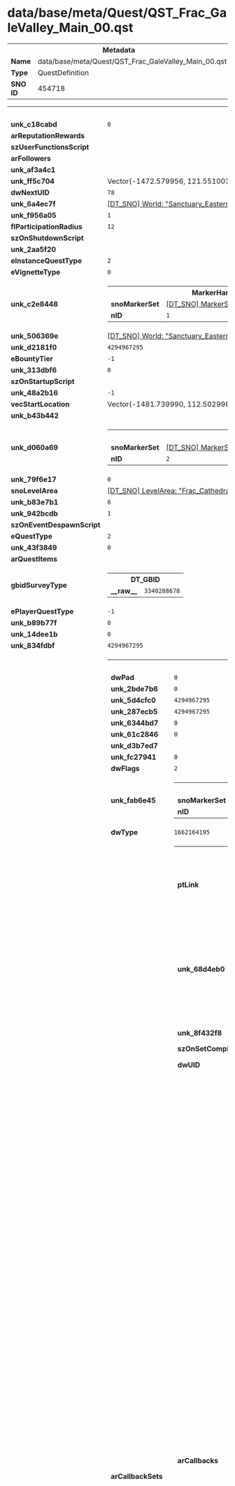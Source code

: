 <h1>data/base/meta/Quest/QST_Frac_GaleValley_Main_00.qst</h1><table><tr><th colspan="100%">Metadata</th></tr><tr><td><b>Name</b></td><td>data/base/meta/Quest/QST_Frac_GaleValley_Main_00.qst</td></tr><tr><td><b>Type</b></td><td>QuestDefinition</td></tr><tr><td><b>SNO ID</b></td><td>454718</td></tr></table>

<table><tr><th colspan="100%">Fields</th></tr><tr><td><b>unk_c18cabd</b></td><td><code>0</code></td></tr><tr><td><b>arReputationRewards</b></td><td></td></tr><tr><td><b>szUserFunctionsScript</b></td><td><code></code></td></tr><tr><td><b>arFollowers</b></td><td></td></tr><tr><td><b>unk_af3a4c1</b></td><td></td></tr><tr><td><b>unk_ff5c704</b></td><td>Vector(-1472.579956, 121.551003, 111.632004)</td></tr><tr><td><b>dwNextUID</b></td><td><code>78</code></td></tr><tr><td><b>unk_6a4ec7f</b></td><td><a href="..\World\Sanctuary_Eastern_Continent.wrl.md">[DT_SNO] World: "Sanctuary_Eastern_Continent"</a></td></tr><tr><td><b>unk_f956a05</b></td><td><code>1</code></td></tr><tr><td><b>flParticipationRadius</b></td><td><code>12</code></td></tr><tr><td><b>szOnShutdownScript</b></td><td><code></code></td></tr><tr><td><b>unk_2aa5f20</b></td><td></td></tr><tr><td><b>eInstanceQuestType</b></td><td><code>2</code></td></tr><tr><td><b>eVignetteType</b></td><td><code>0</code></td></tr><tr><td><b>unk_c2e8448</b></td><td><table><tr><th colspan="100%">MarkerHandle</th></tr><tr><td><b>snoMarkerSet</b></td><td><a href="..\MarkerSet\Frac_Cathedral (Game).mrk.md">[DT_SNO] MarkerSet: "Frac_Cathedral (Game)"</a></td></tr><tr><td><b>nID</b></td><td><code>1</code></td></tr></table>

</td></tr><tr><td><b>unk_506369e</b></td><td><a href="..\World\Sanctuary_Eastern_Continent.wrl.md">[DT_SNO] World: "Sanctuary_Eastern_Continent"</a></td></tr><tr><td><b>unk_d2181f0</b></td><td><code>4294967295</code></td></tr><tr><td><b>eBountyTier</b></td><td><code>-1</code></td></tr><tr><td><b>unk_313dbf6</b></td><td><code>0</code></td></tr><tr><td><b>szOnStartupScript</b></td><td><code></code></td></tr><tr><td><b>unk_48a2b16</b></td><td><code>-1</code></td></tr><tr><td><b>vecStartLocation</b></td><td>Vector(-1481.739990, 112.502998, 113.824997)</td></tr><tr><td><b>unk_b43b442</b></td><td></td></tr><tr><td><b>unk_d060a69</b></td><td><table><tr><th colspan="100%">MarkerHandle</th></tr><tr><td><b>snoMarkerSet</b></td><td><a href="..\MarkerSet\Frac_Cathedral (Frac_Prologue_Cathedral_Base).mrk.md">[DT_SNO] MarkerSet: "Frac_Cathedral (Frac_Prologue_Cathedral_Base)"</a></td></tr><tr><td><b>nID</b></td><td><code>2</code></td></tr></table>

</td></tr><tr><td><b>unk_79f6e17</b></td><td><code>0</code></td></tr><tr><td><b>snoLevelArea</b></td><td><a href="..\LevelArea\Frac_Cathedral.lvl.md">[DT_SNO] LevelArea: "Frac_Cathedral"</a></td></tr><tr><td><b>unk_b83e7b1</b></td><td><code>6</code></td></tr><tr><td><b>unk_942bcdb</b></td><td><code>1</code></td></tr><tr><td><b>szOnEventDespawnScript</b></td><td><code></code></td></tr><tr><td><b>eQuestType</b></td><td><code>2</code></td></tr><tr><td><b>unk_43f3849</b></td><td><code>0</code></td></tr><tr><td><b>arQuestItems</b></td><td></td></tr><tr><td><b>gbidSurveyType</b></td><td><table><tr><th colspan="100%">DT_GBID</th></tr><tr><td><b>__raw__</b></td><td><code>3340288678</code></td></tr></table>

</td></tr><tr><td><b>ePlayerQuestType</b></td><td><code>-1</code></td></tr><tr><td><b>unk_b89b77f</b></td><td><code>0</code></td></tr><tr><td><b>unk_14dee1b</b></td><td><code>0</code></td></tr><tr><td><b>unk_834fdbf</b></td><td><code>4294967295</code></td></tr><tr><td><b>arQuestPhases</b></td><td><table><tr><th colspan="100%">QuestPhase</th></tr><tr><td><b>dwPad</b></td><td><code>0</code></td></tr><tr><td><b>unk_2bde7b6</b></td><td><code>0</code></td></tr><tr><td><b>unk_5d4cfc0</b></td><td><code>4294967295</code></td></tr><tr><td><b>unk_287ecb5</b></td><td><code>4294967295</code></td></tr><tr><td><b>unk_6344bd7</b></td><td><code>0</code></td></tr><tr><td><b>unk_61c2846</b></td><td><code>0</code></td></tr><tr><td><b>unk_d3b7ed7</b></td><td></td></tr><tr><td><b>unk_fc27941</b></td><td><code>0</code></td></tr><tr><td><b>dwFlags</b></td><td><code>2</code></td></tr><tr><td><b>unk_fab6e45</b></td><td><table><tr><th colspan="100%">MarkerHandle</th></tr><tr><td><b>snoMarkerSet</b></td><td><a href="..\MarkerSet\Frac_Cathedral (Frac_Prologue_Cathedral_Base).mrk.md">[DT_SNO] MarkerSet: "Frac_Cathedral (Frac_Prologue_Cathedral_Base)"</a></td></tr><tr><td><b>nID</b></td><td><code>2</code></td></tr></table>

</td></tr><tr><td><b>dwType</b></td><td><code>1662164195</code></td></tr><tr><td><b>arCallbackSets</b></td><td><table><tr><th colspan="100%">QuestObjectiveSet</th></tr><tr><td><b>ptLink</b></td><td><table><tr><th colspan="100%">Type_2b920147</th></tr><tr><td><b>unk_d17aff0</b></td><td><code>0</code></td></tr><tr><td><b>eLinkType</b></td><td><code>1</code></td></tr></table>


</td></tr><tr><td><b>unk_68d4eb0</b></td><td><table><tr><th colspan="100%">QuestReward</th></tr><tr><td><b>nXPTier</b></td><td><code>0</code></td></tr><tr><td><b>nGoldTier</b></td><td><code>0</code></td></tr><tr><td><b>unk_b0fd814</b></td><td><code>0</code></td></tr><tr><td><b>unk_186d5e6</b></td><td><table><tr><th colspan="100%">Type_e12242af</th></tr><tr><td><b>unk_cea351b</b></td><td><code>-1</code></td></tr></table>

</td></tr><tr><td><b>unk_f8ed991</b></td><td></td></tr></table>

</td></tr><tr><td><b>unk_8f432f8</b></td><td></td></tr><tr><td><b>szOnSetCompleteScript</b></td><td><pre>Hydra.QuestAdvancePhase()
</pre></td></tr><tr><td><b>dwUID</b></td><td><code>32</code></td></tr><tr><td><b>arCallbacks</b></td><td><table><tr><th colspan="100%">QuestCallback</th></tr><tr><td><b>fDebugDisable</b></td><td><code>0</code></td></tr><tr><td><b>unk_6a71535</b></td><td><code>0</code></td></tr><tr><td><b>arSubzones</b></td><td></td></tr><tr><td><b>unk_5342cc0</b></td><td><code>0</code></td></tr><tr><td><b>dwFlags</b></td><td><code>0</code></td></tr><tr><td><b>unk_47705e2</b></td><td><code>0</code></td></tr><tr><td><b>szOnCallbackCompleteScript</b></td><td><pre>function Start(idActorPlayer, idActorGizmo)	
end</pre></td></tr><tr><td><b>arSnonameTokens</b></td><td></td></tr><tr><td><b>dwUID</b></td><td><code>33</code></td></tr><tr><td><b>dwLinesSeconds</b></td><td><code>0</code></td></tr><tr><td><b>eIndicatorType</b></td><td><code>2</code></td></tr><tr><td><b>snoWorld</b></td><td><a href="..\World\Sanctuary_Eastern_Continent.wrl.md">[DT_SNO] World: "Sanctuary_Eastern_Continent"</a></td></tr><tr><td><b>arRegionOverrides</b></td><td></td></tr><tr><td><b>nNeeded</b></td><td><code>1</code></td></tr><tr><td><b>tScriptMessageMap</b></td><td><table><tr><th colspan="100%">ScriptMessageMap</th></tr><tr><td><b>unk_c3ba01d</b></td><td><code>0</code></td></tr><tr><td><b>flCooldownSeconds</b></td><td><code>0</code></td></tr><tr><td><b>arEventFilters</b></td><td><table><tr><th colspan="100%">ScriptMessageMapFilter</th></tr><tr><td><b>tKey</b></td><td><code>1387993843</code></td></tr><tr><td><b>eVariableType</b></td><td><code>1</code></td></tr><tr><td><b>unk_67545b</b></td><td><table><tr><th colspan="100%">ScriptEventParamPlayer</th></tr><tr><td><b>dwType</b></td><td><code>106673333</code></td></tr><tr><td><b>eParamType</b></td><td><code>7</code></td></tr><tr><td><b>dwPad</b></td><td><code>0</code></td></tr><tr><td><b>bIsPlayer</b></td><td><code>1</code></td></tr></table>


</td></tr></table>


<table><tr><th colspan="100%">ScriptMessageMapFilter</th></tr><tr><td><b>tKey</b></td><td><code>1072510348</code></td></tr><tr><td><b>eVariableType</b></td><td><code>1</code></td></tr><tr><td><b>unk_67545b</b></td><td><table><tr><th colspan="100%">ScriptEventParamMarkerHandle</th></tr><tr><td><b>dwType</b></td><td><code>3311139638</code></td></tr><tr><td><b>eParamType</b></td><td><code>33</code></td></tr><tr><td><b>dwPad</b></td><td><code>0</code></td></tr><tr><td><b>tMarkerHandle</b></td><td><table><tr><th colspan="100%">MarkerHandle</th></tr><tr><td><b>snoMarkerSet</b></td><td><a href="..\MarkerSet\Frac_Cathedral (Frac_Prologue_Cathedral_Service).mrk.md">[DT_SNO] MarkerSet: "Frac_Cathedral (Frac_Prologue_Cathedral_Service)"</a></td></tr><tr><td><b>nID</b></td><td><code>1</code></td></tr></table>

</td></tr></table>


</td></tr></table>


</td></tr><tr><td><b>unk_492729e</b></td><td></td></tr><tr><td><b>unk_9927fd3</b></td><td><code>3926636179</code></td></tr><tr><td><b>eEventType</b></td><td><code>27</code></td></tr><tr><td><b>dwListenerFlags</b></td><td><code>0</code></td></tr></table>

</td></tr><tr><td><b>arLevelAreas</b></td><td><a href="..\LevelArea\Frac_Cathedral.lvl.md">[DT_SNO] LevelArea: "Frac_Cathedral"</a>
</td></tr><tr><td><b>unk_a71fd1a</b></td><td><table><tr><th colspan="100%">ReputationValuePair</th></tr><tr><td><b>nValue</b></td><td><code>0</code></td></tr></table>

</td></tr><tr><td><b>unk_b185921</b></td><td><code>0</code></td></tr><tr><td><b>unk_9c1ea4f</b></td><td><code>40</code></td></tr><tr><td><b>tRegionDefault</b></td><td><table><tr><th colspan="100%">QuestCallbackRegion</th></tr><tr><td><b>vCenterPos</b></td><td>Vector(-1481.349976, 112.888000)</td></tr><tr><td><b>flRadius</b></td><td><code>12</code></td></tr><tr><td><b>bValid</b></td><td><code>1</code></td></tr><tr><td><b>unk_16e2f51</b></td><td><code>0</code></td></tr><tr><td><b>eType</b></td><td><code>1</code></td></tr><tr><td><b>vPolygonPoints</b></td><td>Vector(-1481.349976, 112.888000)
</td></tr></table>

</td></tr></table>


</td></tr><tr><td><b>unk_a845fa9</b></td><td><code>0</code></td></tr><tr><td><b>tReward</b></td><td><table><tr><th colspan="100%">QuestReward</th></tr><tr><td><b>nGoldTier</b></td><td><code>0</code></td></tr><tr><td><b>unk_b0fd814</b></td><td><code>0</code></td></tr><tr><td><b>unk_186d5e6</b></td><td><table><tr><th colspan="100%">Type_e12242af</th></tr><tr><td><b>unk_cea351b</b></td><td><code>-1</code></td></tr></table>

</td></tr><tr><td><b>unk_f8ed991</b></td><td></td></tr><tr><td><b>nXPTier</b></td><td><code>0</code></td></tr></table>

</td></tr><tr><td><b>unk_b3249db</b></td><td><table><tr><th colspan="100%">QuestReward</th></tr><tr><td><b>nXPTier</b></td><td><code>0</code></td></tr><tr><td><b>nGoldTier</b></td><td><code>0</code></td></tr><tr><td><b>unk_b0fd814</b></td><td><code>0</code></td></tr><tr><td><b>unk_186d5e6</b></td><td><table><tr><th colspan="100%">Type_e12242af</th></tr><tr><td><b>unk_cea351b</b></td><td><code>-1</code></td></tr></table>

</td></tr><tr><td><b>unk_f8ed991</b></td><td></td></tr></table>

</td></tr><tr><td><b>unk_8c63f3c</b></td><td><code>0</code></td></tr></table>


</td></tr><tr><td><b>unk_eff642d</b></td><td><code>0</code></td></tr><tr><td><b>unk_f6ded77</b></td><td><table><tr><th colspan="100%">Type_6b1c5d9c</th></tr><tr><td><b>hImageHandle</b></td><td><code>0</code></td></tr></table>

</td></tr><tr><td><b>dwUID</b></td><td><code>34</code></td></tr><tr><td><b>unk_189b89b</b></td><td><code>0</code></td></tr><tr><td><b>unk_47f8481</b></td><td>Vector(-1481.739990, 112.502998, 113.824997)</td></tr><tr><td><b>unk_f84da79</b></td><td><table><tr><th colspan="100%">Type_6b1c5d9c</th></tr><tr><td><b>hImageHandle</b></td><td><code>0</code></td></tr></table>

</td></tr><tr><td><b>unk_8280b0e</b></td><td><code>0</code></td></tr><tr><td><b>unk_669bcf8</b></td><td><code>4294967295</code></td></tr><tr><td><b>eType</b></td><td><code>0</code></td></tr><tr><td><b>unk_188a07a</b></td><td></td></tr><tr><td><b>szOnEnterScript</b></td><td><code></code></td></tr><tr><td><b>unk_ed8215b</b></td><td><a href="..\World\Sanctuary_Eastern_Continent.wrl.md">[DT_SNO] World: "Sanctuary_Eastern_Continent"</a></td></tr><tr><td><b>unk_4b2de13</b></td><td><code>4294967295</code></td></tr><tr><td><b>nTimerDuration</b></td><td><code>0</code></td></tr><tr><td><b>unk_d9a8a05</b></td><td><code>4294967295</code></td></tr><tr><td><b>szOnExitScript</b></td><td><code></code></td></tr></table>


<table><tr><th colspan="100%">QuestPhase</th></tr><tr><td><b>dwPad</b></td><td><code>0</code></td></tr><tr><td><b>unk_61c2846</b></td><td><code>0</code></td></tr><tr><td><b>unk_2bde7b6</b></td><td><code>0</code></td></tr><tr><td><b>unk_47f8481</b></td><td>Vector(-1501.910034, 92.276497, 115.132004)</td></tr><tr><td><b>unk_ed8215b</b></td><td><a href="..\World\Sanctuary_Eastern_Continent.wrl.md">[DT_SNO] World: "Sanctuary_Eastern_Continent"</a></td></tr><tr><td><b>unk_6344bd7</b></td><td><code>0</code></td></tr><tr><td><b>unk_188a07a</b></td><td></td></tr><tr><td><b>szOnEnterScript</b></td><td><code></code></td></tr><tr><td><b>unk_fab6e45</b></td><td><table><tr><th colspan="100%">MarkerHandle</th></tr><tr><td><b>snoMarkerSet</b></td><td><a href="..\MarkerSet\Frac_Cathedral (Frac_Prologue_Cathedral_Service).mrk.md">[DT_SNO] MarkerSet: "Frac_Cathedral (Frac_Prologue_Cathedral_Service)"</a></td></tr><tr><td><b>nID</b></td><td><code>2</code></td></tr></table>

</td></tr><tr><td><b>unk_f6ded77</b></td><td><table><tr><th colspan="100%">Type_6b1c5d9c</th></tr><tr><td><b>hImageHandle</b></td><td><code>0</code></td></tr></table>

</td></tr><tr><td><b>unk_eff642d</b></td><td><code>0</code></td></tr><tr><td><b>szOnExitScript</b></td><td><code></code></td></tr><tr><td><b>dwType</b></td><td><code>1662164195</code></td></tr><tr><td><b>dwFlags</b></td><td><code>0</code></td></tr><tr><td><b>arCallbackSets</b></td><td><table><tr><th colspan="100%">QuestObjectiveSet</th></tr><tr><td><b>unk_b3249db</b></td><td><table><tr><th colspan="100%">QuestReward</th></tr><tr><td><b>unk_b0fd814</b></td><td><code>0</code></td></tr><tr><td><b>unk_186d5e6</b></td><td><table><tr><th colspan="100%">Type_e12242af</th></tr><tr><td><b>unk_cea351b</b></td><td><code>-1</code></td></tr></table>

</td></tr><tr><td><b>unk_f8ed991</b></td><td></td></tr><tr><td><b>nXPTier</b></td><td><code>0</code></td></tr><tr><td><b>nGoldTier</b></td><td><code>0</code></td></tr></table>

</td></tr><tr><td><b>szOnSetCompleteScript</b></td><td><pre>Hydra.QuestAdvancePhase()
</pre></td></tr><tr><td><b>dwUID</b></td><td><code>64</code></td></tr><tr><td><b>arCallbacks</b></td><td><table><tr><th colspan="100%">QuestCallback</th></tr><tr><td><b>unk_47705e2</b></td><td><code>0</code></td></tr><tr><td><b>snoWorld</b></td><td><a href="..\World\Sanctuary_Eastern_Continent.wrl.md">[DT_SNO] World: "Sanctuary_Eastern_Continent"</a></td></tr><tr><td><b>arSnonameTokens</b></td><td></td></tr><tr><td><b>unk_b185921</b></td><td><code>0</code></td></tr><tr><td><b>dwFlags</b></td><td><code>256</code></td></tr><tr><td><b>dwLinesSeconds</b></td><td><code>0</code></td></tr><tr><td><b>eIndicatorType</b></td><td><code>2</code></td></tr><tr><td><b>fDebugDisable</b></td><td><code>0</code></td></tr><tr><td><b>tRegionDefault</b></td><td><table><tr><th colspan="100%">QuestCallbackRegion</th></tr><tr><td><b>unk_16e2f51</b></td><td><code>0</code></td></tr><tr><td><b>eType</b></td><td><code>1</code></td></tr><tr><td><b>vPolygonPoints</b></td><td>Vector(-1501.910034, 92.276497)
</td></tr><tr><td><b>vCenterPos</b></td><td>Vector(-1501.910034, 92.276497)</td></tr><tr><td><b>flRadius</b></td><td><code>12</code></td></tr><tr><td><b>bValid</b></td><td><code>1</code></td></tr></table>

</td></tr><tr><td><b>dwUID</b></td><td><code>65</code></td></tr><tr><td><b>nNeeded</b></td><td><code>1</code></td></tr><tr><td><b>arLevelAreas</b></td><td><a href="..\LevelArea\Frac_Cathedral.lvl.md">[DT_SNO] LevelArea: "Frac_Cathedral"</a>
</td></tr><tr><td><b>arSubzones</b></td><td></td></tr><tr><td><b>unk_a71fd1a</b></td><td><table><tr><th colspan="100%">ReputationValuePair</th></tr><tr><td><b>nValue</b></td><td><code>0</code></td></tr></table>

</td></tr><tr><td><b>unk_5342cc0</b></td><td><code>0</code></td></tr><tr><td><b>unk_9c1ea4f</b></td><td><code>0</code></td></tr><tr><td><b>szOnCallbackCompleteScript</b></td><td><pre>function Start(idActorNPC, sConversation, idActorPlayer)
end
</pre></td></tr><tr><td><b>arRegionOverrides</b></td><td></td></tr><tr><td><b>unk_6a71535</b></td><td><code>0</code></td></tr><tr><td><b>tScriptMessageMap</b></td><td><table><tr><th colspan="100%">ScriptMessageMap</th></tr><tr><td><b>eEventType</b></td><td><code>10</code></td></tr><tr><td><b>dwListenerFlags</b></td><td><code>0</code></td></tr><tr><td><b>unk_c3ba01d</b></td><td><code>0</code></td></tr><tr><td><b>flCooldownSeconds</b></td><td><code>0</code></td></tr><tr><td><b>arEventFilters</b></td><td><table><tr><th colspan="100%">ScriptMessageMapFilter</th></tr><tr><td><b>tKey</b></td><td><code>2304262567</code></td></tr><tr><td><b>eVariableType</b></td><td><code>1</code></td></tr><tr><td><b>unk_67545b</b></td><td><table><tr><th colspan="100%">ScriptEventParamMarkerHandle</th></tr><tr><td><b>dwType</b></td><td><code>3311139638</code></td></tr><tr><td><b>eParamType</b></td><td><code>33</code></td></tr><tr><td><b>dwPad</b></td><td><code>0</code></td></tr><tr><td><b>tMarkerHandle</b></td><td><table><tr><th colspan="100%">MarkerHandle</th></tr><tr><td><b>nID</b></td><td><code>2</code></td></tr><tr><td><b>snoMarkerSet</b></td><td><a href="..\MarkerSet\Frac_Cathedral (Frac_Prologue_Cathedral_Service).mrk.md">[DT_SNO] MarkerSet: "Frac_Cathedral (Frac_Prologue_Cathedral_Service)"</a></td></tr></table>

</td></tr></table>


</td></tr></table>


<table><tr><th colspan="100%">ScriptMessageMapFilter</th></tr><tr><td><b>unk_67545b</b></td><td><table><tr><th colspan="100%">ScriptEventParamConversation</th></tr><tr><td><b>dwPad</b></td><td><code>0</code></td></tr><tr><td><b>snoConversation</b></td><td><a href="..\Conversation\QST_Frac_Pro_Kyov_Cine_CPC.cnv.md">[DT_SNO] Conversation: "QST_Frac_Pro_Kyov_Cine_CPC"</a></td></tr><tr><td><b>dwType</b></td><td><code>2087454851</code></td></tr><tr><td><b>eParamType</b></td><td><code>10</code></td></tr></table>


</td></tr><tr><td><b>tKey</b></td><td><code>1739417742</code></td></tr><tr><td><b>eVariableType</b></td><td><code>4</code></td></tr></table>


<table><tr><th colspan="100%">ScriptMessageMapFilter</th></tr><tr><td><b>tKey</b></td><td><code>1387993843</code></td></tr><tr><td><b>eVariableType</b></td><td><code>1</code></td></tr><tr><td><b>unk_67545b</b></td><td><table><tr><th colspan="100%">ScriptEventParamPlayer</th></tr><tr><td><b>eParamType</b></td><td><code>7</code></td></tr><tr><td><b>dwPad</b></td><td><code>0</code></td></tr><tr><td><b>bIsPlayer</b></td><td><code>1</code></td></tr><tr><td><b>dwType</b></td><td><code>106673333</code></td></tr></table>


</td></tr></table>


</td></tr><tr><td><b>unk_492729e</b></td><td></td></tr><tr><td><b>unk_9927fd3</b></td><td><code>4035304214</code></td></tr></table>

</td></tr></table>


</td></tr><tr><td><b>unk_a845fa9</b></td><td><code>0</code></td></tr><tr><td><b>unk_68d4eb0</b></td><td><table><tr><th colspan="100%">QuestReward</th></tr><tr><td><b>nXPTier</b></td><td><code>0</code></td></tr><tr><td><b>nGoldTier</b></td><td><code>0</code></td></tr><tr><td><b>unk_b0fd814</b></td><td><code>0</code></td></tr><tr><td><b>unk_186d5e6</b></td><td><table><tr><th colspan="100%">Type_e12242af</th></tr><tr><td><b>unk_cea351b</b></td><td><code>-1</code></td></tr></table>

</td></tr><tr><td><b>unk_f8ed991</b></td><td></td></tr></table>

</td></tr><tr><td><b>tReward</b></td><td><table><tr><th colspan="100%">QuestReward</th></tr><tr><td><b>unk_186d5e6</b></td><td><table><tr><th colspan="100%">Type_e12242af</th></tr><tr><td><b>unk_cea351b</b></td><td><code>-1</code></td></tr></table>

</td></tr><tr><td><b>unk_f8ed991</b></td><td></td></tr><tr><td><b>nXPTier</b></td><td><code>0</code></td></tr><tr><td><b>nGoldTier</b></td><td><code>0</code></td></tr><tr><td><b>unk_b0fd814</b></td><td><code>0</code></td></tr></table>

</td></tr><tr><td><b>unk_8c63f3c</b></td><td><code>0</code></td></tr><tr><td><b>ptLink</b></td><td><table><tr><th colspan="100%">Type_2b920147</th></tr><tr><td><b>unk_d17aff0</b></td><td><code>70</code></td></tr><tr><td><b>eLinkType</b></td><td><code>1</code></td></tr></table>


</td></tr><tr><td><b>unk_8f432f8</b></td><td></td></tr></table>


</td></tr><tr><td><b>unk_4b2de13</b></td><td><code>4294967295</code></td></tr><tr><td><b>unk_189b89b</b></td><td><code>0</code></td></tr><tr><td><b>unk_669bcf8</b></td><td><code>4294967295</code></td></tr><tr><td><b>eType</b></td><td><code>0</code></td></tr><tr><td><b>nTimerDuration</b></td><td><code>0</code></td></tr><tr><td><b>unk_d3b7ed7</b></td><td></td></tr><tr><td><b>unk_d9a8a05</b></td><td><code>4294967295</code></td></tr><tr><td><b>unk_f84da79</b></td><td><table><tr><th colspan="100%">Type_6b1c5d9c</th></tr><tr><td><b>hImageHandle</b></td><td><code>0</code></td></tr></table>

</td></tr><tr><td><b>dwUID</b></td><td><code>0</code></td></tr><tr><td><b>unk_8280b0e</b></td><td><code>0</code></td></tr><tr><td><b>unk_fc27941</b></td><td><code>0</code></td></tr><tr><td><b>unk_5d4cfc0</b></td><td><code>4294967295</code></td></tr><tr><td><b>unk_287ecb5</b></td><td><code>4294967295</code></td></tr></table>


<table><tr><th colspan="100%">QuestPhase</th></tr><tr><td><b>unk_669bcf8</b></td><td><code>4294967295</code></td></tr><tr><td><b>unk_6344bd7</b></td><td><code>0</code></td></tr><tr><td><b>unk_f84da79</b></td><td><table><tr><th colspan="100%">Type_6b1c5d9c</th></tr><tr><td><b>hImageHandle</b></td><td><code>0</code></td></tr></table>

</td></tr><tr><td><b>unk_fc27941</b></td><td><code>0</code></td></tr><tr><td><b>unk_d9a8a05</b></td><td><code>4294967295</code></td></tr><tr><td><b>unk_5d4cfc0</b></td><td><code>4294967295</code></td></tr><tr><td><b>dwType</b></td><td><code>1662164195</code></td></tr><tr><td><b>unk_2bde7b6</b></td><td><code>0</code></td></tr><tr><td><b>unk_d3b7ed7</b></td><td></td></tr><tr><td><b>unk_eff642d</b></td><td><code>0</code></td></tr><tr><td><b>unk_47f8481</b></td><td>Vector(0.000000, 0.000000, 0.000000)</td></tr><tr><td><b>dwUID</b></td><td><code>59</code></td></tr><tr><td><b>unk_61c2846</b></td><td><code>0</code></td></tr><tr><td><b>unk_8280b0e</b></td><td><code>20</code></td></tr><tr><td><b>unk_287ecb5</b></td><td><code>4294967295</code></td></tr><tr><td><b>szOnExitScript</b></td><td><code></code></td></tr><tr><td><b>unk_189b89b</b></td><td><code>0</code></td></tr><tr><td><b>eType</b></td><td><code>2</code></td></tr><tr><td><b>unk_4b2de13</b></td><td><code>4294967295</code></td></tr><tr><td><b>unk_f6ded77</b></td><td><table><tr><th colspan="100%">Type_6b1c5d9c</th></tr><tr><td><b>hImageHandle</b></td><td><code>0</code></td></tr></table>

</td></tr><tr><td><b>unk_fab6e45</b></td><td><table><tr><th colspan="100%">MarkerHandle</th></tr><tr><td><b>nID</b></td><td><code>-1</code></td></tr></table>

</td></tr><tr><td><b>dwPad</b></td><td><code>0</code></td></tr><tr><td><b>dwFlags</b></td><td><code>0</code></td></tr><tr><td><b>unk_188a07a</b></td><td></td></tr><tr><td><b>nTimerDuration</b></td><td><code>0</code></td></tr><tr><td><b>arCallbackSets</b></td><td><table><tr><th colspan="100%">QuestObjectiveSet</th></tr><tr><td><b>unk_8c63f3c</b></td><td><code>0</code></td></tr><tr><td><b>dwUID</b></td><td><code>66</code></td></tr><tr><td><b>ptLink</b></td><td></td></tr><tr><td><b>arCallbacks</b></td><td><table><tr><th colspan="100%">QuestCallback</th></tr><tr><td><b>tRegionDefault</b></td><td><table><tr><th colspan="100%">QuestCallbackRegion</th></tr><tr><td><b>vPolygonPoints</b></td><td></td></tr><tr><td><b>vCenterPos</b></td><td>Vector(0.000000, 0.000000)</td></tr><tr><td><b>flRadius</b></td><td><code>0</code></td></tr><tr><td><b>bValid</b></td><td><code>0</code></td></tr><tr><td><b>unk_16e2f51</b></td><td><code>0</code></td></tr><tr><td><b>eType</b></td><td><code>0</code></td></tr></table>

</td></tr><tr><td><b>arRegionOverrides</b></td><td></td></tr><tr><td><b>arSnonameTokens</b></td><td></td></tr><tr><td><b>unk_9c1ea4f</b></td><td><code>0</code></td></tr><tr><td><b>unk_a71fd1a</b></td><td><table><tr><th colspan="100%">ReputationValuePair</th></tr><tr><td><b>nValue</b></td><td><code>0</code></td></tr></table>

</td></tr><tr><td><b>unk_47705e2</b></td><td><code>0</code></td></tr><tr><td><b>eIndicatorType</b></td><td><code>3</code></td></tr><tr><td><b>unk_b185921</b></td><td><code>0</code></td></tr><tr><td><b>unk_5342cc0</b></td><td><code>0</code></td></tr><tr><td><b>dwFlags</b></td><td><code>10</code></td></tr><tr><td><b>nNeeded</b></td><td><code>1</code></td></tr><tr><td><b>tScriptMessageMap</b></td><td><table><tr><th colspan="100%">ScriptMessageMap</th></tr><tr><td><b>unk_c3ba01d</b></td><td><code>0</code></td></tr><tr><td><b>flCooldownSeconds</b></td><td><code>0</code></td></tr><tr><td><b>arEventFilters</b></td><td><table><tr><th colspan="100%">ScriptMessageMapFilter</th></tr><tr><td><b>tKey</b></td><td><code>2197444774</code></td></tr><tr><td><b>eVariableType</b></td><td><code>1</code></td></tr><tr><td><b>unk_67545b</b></td><td><table><tr><th colspan="100%">ScriptEventParamPlayer</th></tr><tr><td><b>dwType</b></td><td><code>106673333</code></td></tr><tr><td><b>eParamType</b></td><td><code>7</code></td></tr><tr><td><b>dwPad</b></td><td><code>0</code></td></tr><tr><td><b>bIsPlayer</b></td><td><code>1</code></td></tr></table>


</td></tr></table>


<table><tr><th colspan="100%">ScriptMessageMapFilter</th></tr><tr><td><b>tKey</b></td><td><code>3941013568</code></td></tr><tr><td><b>eVariableType</b></td><td><code>1</code></td></tr><tr><td><b>unk_67545b</b></td><td><table><tr><th colspan="100%">ScriptEventParamMarkerHandle</th></tr><tr><td><b>dwType</b></td><td><code>3311139638</code></td></tr><tr><td><b>eParamType</b></td><td><code>33</code></td></tr><tr><td><b>dwPad</b></td><td><code>0</code></td></tr><tr><td><b>tMarkerHandle</b></td><td><table><tr><th colspan="100%">MarkerHandle</th></tr><tr><td><b>snoMarkerSet</b></td><td><a href="..\MarkerSet\Frac_Cathedral (Frac_Prologue_Cathedral_Service).mrk.md">[DT_SNO] MarkerSet: "Frac_Cathedral (Frac_Prologue_Cathedral_Service)"</a></td></tr><tr><td><b>nID</b></td><td><code>11</code></td></tr></table>

</td></tr></table>


</td></tr></table>


</td></tr><tr><td><b>unk_492729e</b></td><td></td></tr><tr><td><b>unk_9927fd3</b></td><td><code>3442249050</code></td></tr><tr><td><b>eEventType</b></td><td><code>46</code></td></tr><tr><td><b>dwListenerFlags</b></td><td><code>0</code></td></tr></table>

</td></tr><tr><td><b>dwLinesSeconds</b></td><td><code>0</code></td></tr><tr><td><b>szOnCallbackCompleteScript</b></td><td><pre>function Start(idActor, idActorDetector)
	-- Staggering the NPC's with wait times so they don't all leave right at the same exact moment

	-- Prava Sermon
	Hydra.ActorPlaySimpleConversation(CONVO_PRAVA_ENTER, npcPrava)	
	Hydra.QActorWaitForConversationFinished(npcTownsfolkA, CONVO_PRAVA_ENTER)
	Hydra.QActorWaitForConversationFinished(npcTownsfolkB, CONVO_PRAVA_ENTER)
	Hydra.QActorWaitForConversationFinished(npcVillagerF, CONVO_PRAVA_ENTER)
	Hydra.QActorWaitForConversationFinished(npcVillagerM, CONVO_PRAVA_ENTER)
	
	-- npc Townsfolk A leaves
	Hydra.QActorMoveToLocationDynamicSpeed(npcTownsfolkA, markerLocTownsfolkAAisle, "NPC_WALK", true)
	Hydra.QActorFaceSameAsActor(npcTownsfolkA, markerLocTownsfolkAAisle)

	Hydra.QActorMoveToLocationDynamicSpeed(npcTownsfolkA, markerLocTownsfolkAExit, "NPC_WALK", true)
	Hydra.QActorFaceSameAsActor(npcTownsfolkA, markerLocTownsfolkAExit)
	Hydra.QActorFadeAndDelete(npcTownsfolkA, 1)
	Hydra.Wait(1.0)	
	
	-- npc Townsfolk B leaves
	Hydra.QActorMoveToLocationDynamicSpeed(npcTownsfolkB, markerLocTownsfolkBAisle, "NPC_WALK", true)
	Hydra.QActorFaceSameAsActor(npcTownsfolkB, markerLocTownsfolkBAisle)

	Hydra.QActorMoveToLocationDynamicSpeed(npcTownsfolkB, markerLocTownsfolkBExit, "NPC_WALK", true)
	Hydra.QActorFaceSameAsActor(npcTownsfolkB, markerLocTownsfolkBExit)
	Hydra.QActorFadeAndDelete(npcTownsfolkB, 1)
	Hydra.Wait(1.7)
	
	-- npc Villager F leaves
	Hydra.QActorMoveToLocationDynamicSpeed(npcVillagerF, markerLocVillagerFAisle, "NPC_WALK", true)
	Hydra.QActorFaceSameAsActor(npcVillagerF, markerLocVillagerFAisle)

	Hydra.QActorMoveToLocationDynamicSpeed(npcVillagerF, markerLocVillagerFExit, "NPC_WALK", true)
	Hydra.QActorFaceSameAsActor(npcVillagerF, markerLocVillagerFExit)
	Hydra.QActorFadeAndDelete(npcVillagerF, 1)
	Hydra.Wait(2.1)
	
	-- npc Villager M leaves
	Hydra.QActorMoveToLocationDynamicSpeed(npcVillagerM, markerLocVillagerMAisle, "NPC_WALK", true)
	Hydra.QActorFaceSameAsActor(npcVillagerM, markerLocVillagerMAisle)

	Hydra.QActorMoveToLocationDynamicSpeed(npcVillagerM, markerLocVillagerMExit, "NPC_WALK", true)
	Hydra.QActorFaceSameAsActor(npcVillagerM, markerLocVillagerMExit)
	Hydra.QActorFadeAndDelete(npcVillagerM, 1)

end</pre></td></tr><tr><td><b>fDebugDisable</b></td><td><code>0</code></td></tr><tr><td><b>dwUID</b></td><td><code>67</code></td></tr><tr><td><b>snoWorld</b></td><td><a href="..\World\Sanctuary_Eastern_Continent.wrl.md">[DT_SNO] World: "Sanctuary_Eastern_Continent"</a></td></tr><tr><td><b>unk_6a71535</b></td><td><code>0</code></td></tr><tr><td><b>arLevelAreas</b></td><td><a href="..\LevelArea\Frac_Cathedral.lvl.md">[DT_SNO] LevelArea: "Frac_Cathedral"</a>
</td></tr><tr><td><b>arSubzones</b></td><td></td></tr></table>


</td></tr><tr><td><b>unk_a845fa9</b></td><td><code>0</code></td></tr><tr><td><b>szOnSetCompleteScript</b></td><td><pre>--Hydra.QuestAdvancePhase()
</pre></td></tr><tr><td><b>unk_68d4eb0</b></td><td><table><tr><th colspan="100%">QuestReward</th></tr><tr><td><b>unk_b0fd814</b></td><td><code>0</code></td></tr><tr><td><b>unk_186d5e6</b></td><td><table><tr><th colspan="100%">Type_e12242af</th></tr><tr><td><b>unk_cea351b</b></td><td><code>-1</code></td></tr></table>

</td></tr><tr><td><b>unk_f8ed991</b></td><td></td></tr><tr><td><b>nXPTier</b></td><td><code>0</code></td></tr><tr><td><b>nGoldTier</b></td><td><code>0</code></td></tr></table>

</td></tr><tr><td><b>tReward</b></td><td><table><tr><th colspan="100%">QuestReward</th></tr><tr><td><b>nXPTier</b></td><td><code>0</code></td></tr><tr><td><b>nGoldTier</b></td><td><code>0</code></td></tr><tr><td><b>unk_b0fd814</b></td><td><code>0</code></td></tr><tr><td><b>unk_186d5e6</b></td><td><table><tr><th colspan="100%">Type_e12242af</th></tr><tr><td><b>unk_cea351b</b></td><td><code>-1</code></td></tr></table>

</td></tr><tr><td><b>unk_f8ed991</b></td><td></td></tr></table>

</td></tr><tr><td><b>unk_b3249db</b></td><td><table><tr><th colspan="100%">QuestReward</th></tr><tr><td><b>unk_186d5e6</b></td><td><table><tr><th colspan="100%">Type_e12242af</th></tr><tr><td><b>unk_cea351b</b></td><td><code>-1</code></td></tr></table>

</td></tr><tr><td><b>unk_f8ed991</b></td><td></td></tr><tr><td><b>nXPTier</b></td><td><code>0</code></td></tr><tr><td><b>nGoldTier</b></td><td><code>0</code></td></tr><tr><td><b>unk_b0fd814</b></td><td><code>0</code></td></tr></table>

</td></tr><tr><td><b>unk_8f432f8</b></td><td></td></tr></table>


</td></tr><tr><td><b>szOnEnterScript</b></td><td><code></code></td></tr></table>


<table><tr><th colspan="100%">QuestPhase</th></tr><tr><td><b>dwPad</b></td><td><code>0</code></td></tr><tr><td><b>dwUID</b></td><td><code>70</code></td></tr><tr><td><b>eType</b></td><td><code>0</code></td></tr><tr><td><b>unk_f6ded77</b></td><td><table><tr><th colspan="100%">Type_6b1c5d9c</th></tr><tr><td><b>hImageHandle</b></td><td><code>0</code></td></tr></table>

</td></tr><tr><td><b>arCallbackSets</b></td><td><table><tr><th colspan="100%">QuestObjectiveSet</th></tr><tr><td><b>ptLink</b></td><td></td></tr><tr><td><b>unk_a845fa9</b></td><td><code>1</code></td></tr><tr><td><b>unk_8c63f3c</b></td><td><code>0</code></td></tr><tr><td><b>dwUID</b></td><td><code>76</code></td></tr><tr><td><b>arCallbacks</b></td><td><table><tr><th colspan="100%">QuestCallback</th></tr><tr><td><b>arSubzones</b></td><td></td></tr><tr><td><b>arSnonameTokens</b></td><td></td></tr><tr><td><b>unk_5342cc0</b></td><td><code>0</code></td></tr><tr><td><b>unk_47705e2</b></td><td><code>0</code></td></tr><tr><td><b>unk_9c1ea4f</b></td><td><code>0</code></td></tr><tr><td><b>fDebugDisable</b></td><td><code>0</code></td></tr><tr><td><b>tRegionDefault</b></td><td><table><tr><th colspan="100%">QuestCallbackRegion</th></tr><tr><td><b>vCenterPos</b></td><td>Vector(-1503.569946, 91.583099)</td></tr><tr><td><b>flRadius</b></td><td><code>12</code></td></tr><tr><td><b>bValid</b></td><td><code>1</code></td></tr><tr><td><b>unk_16e2f51</b></td><td><code>0</code></td></tr><tr><td><b>eType</b></td><td><code>1</code></td></tr><tr><td><b>vPolygonPoints</b></td><td>Vector(-1503.569946, 91.583099)
</td></tr></table>

</td></tr><tr><td><b>dwFlags</b></td><td><code>0</code></td></tr><tr><td><b>dwLinesSeconds</b></td><td><code>0</code></td></tr><tr><td><b>snoWorld</b></td><td><a href="..\World\Sanctuary_Eastern_Continent.wrl.md">[DT_SNO] World: "Sanctuary_Eastern_Continent"</a></td></tr><tr><td><b>arRegionOverrides</b></td><td></td></tr><tr><td><b>unk_6a71535</b></td><td><code>0</code></td></tr><tr><td><b>arLevelAreas</b></td><td><a href="..\LevelArea\Frac_Cathedral.lvl.md">[DT_SNO] LevelArea: "Frac_Cathedral"</a>
</td></tr><tr><td><b>unk_b185921</b></td><td><code>0</code></td></tr><tr><td><b>dwUID</b></td><td><code>77</code></td></tr><tr><td><b>szOnCallbackCompleteScript</b></td><td><pre>function Start(idActorPlayer, idActorGizmo)
	Hydra.ActorGizmoSetDisabled(ID_REPORT, true)
end</pre></td></tr><tr><td><b>unk_a71fd1a</b></td><td><table><tr><th colspan="100%">ReputationValuePair</th></tr><tr><td><b>nValue</b></td><td><code>0</code></td></tr></table>

</td></tr><tr><td><b>nNeeded</b></td><td><code>1</code></td></tr><tr><td><b>tScriptMessageMap</b></td><td><table><tr><th colspan="100%">ScriptMessageMap</th></tr><tr><td><b>eEventType</b></td><td><code>27</code></td></tr><tr><td><b>dwListenerFlags</b></td><td><code>0</code></td></tr><tr><td><b>unk_c3ba01d</b></td><td><code>0</code></td></tr><tr><td><b>flCooldownSeconds</b></td><td><code>0</code></td></tr><tr><td><b>arEventFilters</b></td><td><table><tr><th colspan="100%">ScriptMessageMapFilter</th></tr><tr><td><b>tKey</b></td><td><code>1387993843</code></td></tr><tr><td><b>eVariableType</b></td><td><code>1</code></td></tr><tr><td><b>unk_67545b</b></td><td><table><tr><th colspan="100%">ScriptEventParamPlayer</th></tr><tr><td><b>eParamType</b></td><td><code>7</code></td></tr><tr><td><b>dwPad</b></td><td><code>0</code></td></tr><tr><td><b>bIsPlayer</b></td><td><code>1</code></td></tr><tr><td><b>dwType</b></td><td><code>106673333</code></td></tr></table>


</td></tr></table>


<table><tr><th colspan="100%">ScriptMessageMapFilter</th></tr><tr><td><b>eVariableType</b></td><td><code>1</code></td></tr><tr><td><b>unk_67545b</b></td><td><table><tr><th colspan="100%">ScriptEventParamMarkerHandle</th></tr><tr><td><b>tMarkerHandle</b></td><td><table><tr><th colspan="100%">MarkerHandle</th></tr><tr><td><b>snoMarkerSet</b></td><td><a href="..\MarkerSet\Frac_Cathedral (Game).mrk.md">[DT_SNO] MarkerSet: "Frac_Cathedral (Game)"</a></td></tr><tr><td><b>nID</b></td><td><code>5</code></td></tr></table>

</td></tr><tr><td><b>dwType</b></td><td><code>3311139638</code></td></tr><tr><td><b>eParamType</b></td><td><code>33</code></td></tr><tr><td><b>dwPad</b></td><td><code>0</code></td></tr></table>


</td></tr><tr><td><b>tKey</b></td><td><code>1072510348</code></td></tr></table>


</td></tr><tr><td><b>unk_492729e</b></td><td></td></tr><tr><td><b>unk_9927fd3</b></td><td><code>3926636179</code></td></tr></table>

</td></tr><tr><td><b>eIndicatorType</b></td><td><code>2</code></td></tr></table>


</td></tr><tr><td><b>unk_68d4eb0</b></td><td><table><tr><th colspan="100%">QuestReward</th></tr><tr><td><b>unk_b0fd814</b></td><td><code>0</code></td></tr><tr><td><b>unk_186d5e6</b></td><td><table><tr><th colspan="100%">Type_e12242af</th></tr><tr><td><b>unk_cea351b</b></td><td><code>-1</code></td></tr></table>

</td></tr><tr><td><b>unk_f8ed991</b></td><td></td></tr><tr><td><b>nXPTier</b></td><td><code>3</code></td></tr><tr><td><b>nGoldTier</b></td><td><code>3</code></td></tr></table>

</td></tr><tr><td><b>tReward</b></td><td><table><tr><th colspan="100%">QuestReward</th></tr><tr><td><b>nXPTier</b></td><td><code>0</code></td></tr><tr><td><b>nGoldTier</b></td><td><code>0</code></td></tr><tr><td><b>unk_b0fd814</b></td><td><code>0</code></td></tr><tr><td><b>unk_186d5e6</b></td><td><table><tr><th colspan="100%">Type_e12242af</th></tr><tr><td><b>unk_cea351b</b></td><td><code>-1</code></td></tr></table>

</td></tr><tr><td><b>unk_f8ed991</b></td><td></td></tr></table>

</td></tr><tr><td><b>unk_b3249db</b></td><td><table><tr><th colspan="100%">QuestReward</th></tr><tr><td><b>unk_f8ed991</b></td><td></td></tr><tr><td><b>nXPTier</b></td><td><code>0</code></td></tr><tr><td><b>nGoldTier</b></td><td><code>0</code></td></tr><tr><td><b>unk_b0fd814</b></td><td><code>0</code></td></tr><tr><td><b>unk_186d5e6</b></td><td><table><tr><th colspan="100%">Type_e12242af</th></tr><tr><td><b>unk_cea351b</b></td><td><code>-1</code></td></tr></table>

</td></tr></table>

</td></tr><tr><td><b>unk_8f432f8</b></td><td></td></tr><tr><td><b>szOnSetCompleteScript</b></td><td><pre>Hydra.QuestAdvancePhase()
</pre></td></tr></table>


</td></tr><tr><td><b>unk_188a07a</b></td><td></td></tr><tr><td><b>unk_2bde7b6</b></td><td><code>0</code></td></tr><tr><td><b>unk_287ecb5</b></td><td><code>4294967295</code></td></tr><tr><td><b>unk_61c2846</b></td><td><code>0</code></td></tr><tr><td><b>nTimerDuration</b></td><td><code>0</code></td></tr><tr><td><b>unk_fab6e45</b></td><td><table><tr><th colspan="100%">MarkerHandle</th></tr><tr><td><b>snoMarkerSet</b></td><td><a href="..\MarkerSet\Frac_Cathedral (Frac_Prologue_Cathedral_Service).mrk.md">[DT_SNO] MarkerSet: "Frac_Cathedral (Frac_Prologue_Cathedral_Service)"</a></td></tr><tr><td><b>nID</b></td><td><code>2</code></td></tr></table>

</td></tr><tr><td><b>unk_6344bd7</b></td><td><code>0</code></td></tr><tr><td><b>szOnEnterScript</b></td><td><pre>--Prava Warp + Facing
Hydra.QActorFaceSameAsActor(npcPrava, markerLocPravaEnd)
Hydra.ActorWarpToActor(npcPrava, markerLocPravaEnd)

--Swap Iosef Actors
Hydra.ActorDisable(npcIosef)
Hydra.ActorPlaySimpleConversation(convReadTheReport, npcPrava)
Hydra.WaitForConversationFinished(convReadTheReport)
Hydra.ActorGizmoSetDisabled(ID_REPORT, false)</pre></td></tr><tr><td><b>unk_47f8481</b></td><td>Vector(-1501.910034, 92.276497, 115.132004)</td></tr><tr><td><b>unk_f84da79</b></td><td><table><tr><th colspan="100%">Type_6b1c5d9c</th></tr><tr><td><b>hImageHandle</b></td><td><code>0</code></td></tr></table>

</td></tr><tr><td><b>szOnExitScript</b></td><td><code></code></td></tr><tr><td><b>dwFlags</b></td><td><code>4</code></td></tr><tr><td><b>unk_d3b7ed7</b></td><td></td></tr><tr><td><b>unk_d9a8a05</b></td><td><code>4294967295</code></td></tr><tr><td><b>unk_5d4cfc0</b></td><td><code>4294967295</code></td></tr><tr><td><b>unk_669bcf8</b></td><td><code>4294967295</code></td></tr><tr><td><b>unk_189b89b</b></td><td><code>0</code></td></tr><tr><td><b>unk_8280b0e</b></td><td><code>20</code></td></tr><tr><td><b>unk_fc27941</b></td><td><code>0</code></td></tr><tr><td><b>dwType</b></td><td><code>1662164195</code></td></tr><tr><td><b>unk_4b2de13</b></td><td><code>4294967295</code></td></tr><tr><td><b>unk_eff642d</b></td><td><code>0</code></td></tr><tr><td><b>unk_ed8215b</b></td><td><a href="..\World\Sanctuary_Eastern_Continent.wrl.md">[DT_SNO] World: "Sanctuary_Eastern_Continent"</a></td></tr></table>


</td></tr><tr><td><b>arRequiredReputations</b></td><td></td></tr><tr><td><b>unk_46e3956</b></td><td></td></tr><tr><td><b>szOnAbandonScript</b></td><td><code></code></td></tr><tr><td><b>eEventQuestType</b></td><td><code>0</code></td></tr><tr><td><b>eRepeatType</b></td><td><code>0</code></td></tr><tr><td><b>eBountyType</b></td><td><code>-1</code></td></tr><tr><td><b>dwFlags</b></td><td><code>4</code></td></tr><tr><td><b>arQuestDungeons</b></td><td></td></tr><tr><td><b>unk_8881b0e</b></td><td><code>20</code></td></tr></table>


